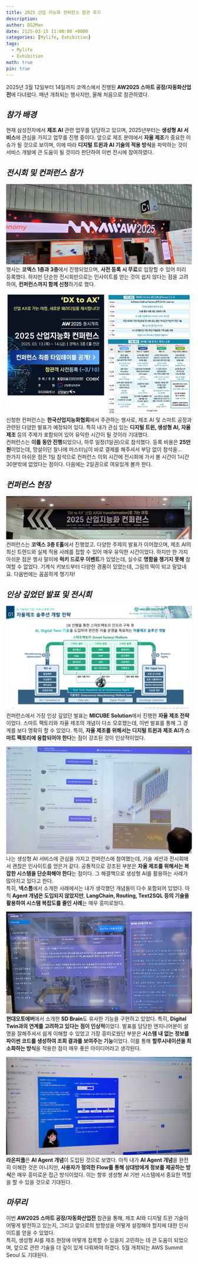 ```yaml
---
title: 2025 산업 지능화 컨퍼런스 참관 후기
description: 
author: DS2Man
date: 2125-03-15 11:00:00 +0000
categories: [Mylife, Exhibition]
tags:
  - Mylife
  - Exhibition
math: true
pin: true
---
```


2025년 3월 12일부터 14일까지 코엑스에서 진행된 **AW2025 스마트 공장/자동화산업전**에 다녀왔다. 매년 개최되는 행사지만, 올해 처음으로 참관하였다.

## *참가 배경*

현재 삼성전자에서 **제조 AI** 관련 업무를 담당하고 있으며, 2025년부터는 **생성형 AI 서비스**에 관심을 가지고 업무를 진행 중이다. 앞으로 제조 분야에서 **자율 제조**가 중요한 이슈가 될 것으로 보이며, 이에 따라 **디지털 트윈과 AI 기술의 적용 방식**을 파악하는 것이 서비스 개발에 큰 도움이 될 것이라 판단하여 이번 전시에 참여하였다.

## *전시회 및 컨퍼런스 참가*

![AW2025](/assets/img/mylife/2025/2025-03-15-AW2025_1.png)
행사는 **코엑스 1층과 3층**에서 진행되었으며, **사전 등록 시 무료**로 입장할 수 있어 미리 등록했다. 하지만 단순한 전시회만으로는 인사이트를 얻는 것이 쉽지 않다는 점을 고려하여, **컨퍼런스까지 함께 신청**하기로 했다.

![산업지능화 컨퍼런스](/assets/img/mylife/2025/2025-03-15-AW2025_2.png)
신청한 컨퍼런스는 **한국산업지능화협회**에서 주관하는 행사로, 제조 AI 및 스마트 공장과 관련된 다양한 발표가 예정되어 있다. 특히 내가 관심 있는 **디지털 트윈, 생성형 AI, 자율 제조** 등의 주제가 포함되어 있어 유익한 시간이 될 것이라 기대했다.    
컨퍼런스는 **이틀 동안 진행**되었으나, 하루 일정(1일권)으로 참석했다. 등록 비용은 **25만원**이었는데, 망설이던 찰나에 마스터님이 바로 결제를 해주셔서 부담 없이 참석을...    
한가지 아쉬운 점은 1일 참석으로 컨퍼런스 이외 시간에 전시회에 가서 볼 시간이 1시간 30분밖에 없었다는 점이다. 다음에는 2일권으로 여유있게 볼까 한다.

## *컨퍼런스 현장*

![산업지능화 컨퍼런스](/assets/img/mylife/2025/2025-03-15-AW2025_3.png)
컨퍼런스는 **코엑스 3층 E홀**에서 진행었고. 다양한 주제의 발표가 이어졌으며, 제조 AI의 최신 트렌드와 실제 적용 사례를 접할 수 있어 매우 유익한 시간이었다.
하지만 한 가지 아쉬운 점은 행사 말미에 **럭키 드로우 이벤트**가 있었는데, 실수로 **명함을 챙기지 못해** 참여할 수 없었다. 기계식 키보드부터 다양한 경품이 있었는데, 그림의 떡이 되고 말았네요. 다음번에는 꼼꼼하게 챙기자!

## *인상 깊었던 발표 및 전시회*

![MICUBE SOLUTION](/assets/img/mylife/2025/2025-03-15-AW2025_4.png)
컨퍼런스에서 가장 인상 깊었던 발표는 **MICUBE Solution**에서 진행한 **자율 제조 전략**이었다. 스마트 팩토리와 자율 제조의 개념이 다소 모호했는데, 이번 발표를 통해 그 경계를 보다 명확히 할 수 있었다. 특히, **자율 제조를 위해서는 디지털 트윈과 제조 AI가 스마트 팩토리에 융합되어야 한다**는 점이 강조된 것이 인상적이었다.

![넥스톰](/assets/img/mylife/2025/2025-03-15-AW2025_5.png)
나는 생성형 AI 서비스에 관심을 가지고 컨퍼런스에 참여했는데, 기술 세션과 전시회에서 괜찮은 인사이트를 얻은거 같다. 공통적으로 강조된 부분은 **자율 제조를 위해서는 복잡한 시스템을 단순화해야 한다**는 점이다. 그 해결책으로 생성형 AI를 활용하는 사례가 많아지고 있다고 한다.    
특히, **넥스톰**에서 소개한 사례에서는 내가 생각했던 개념들이 다수 포함되어 있었다. 아직 **Agent 개념은 도입되지 않았지만**, **LangChain, Routing, Text2SQL 등의 기술을 활용하여 시스템 복잡도를 줄인 사례**는 매우 흥미로웠다.

![현대오토에버](/assets/img/mylife/2025/2025-03-15-AW2025_6.png)
**현대오토에버**에서 소개한 **SD Brain**도 유사한 기능을 구현하고 있었다. 특히, **Digital Twin과의 연계를 고려하고 있다는 점이 인상적**이었다. 발표를 담당한 엔지니어분이 설명을 잘해주셔서 쉽게 이해할 수 있었고 가장 흥미로웠던 부분은 **시스템 내 없는 정보를 파이썬 코드를 생성하여 조회 결과를 보여주는 기능**이었다. 이를 통해 **할루시네이션을 최소화하는 방식**을 적용한 점이 매우 좋은 아이디어라고 생각된다.

![라온피플](/assets/img/mylife/2025/2025-03-15-AW2025_7.png)
**라온피플**은 **AI Agent 개념**이 도입된 것으로 보였다. 아직 내가 **AI Agent 개념**을 완전히 이해한 것은 아니지만, **사용자가 정의한 Flow를 통해 상대방에게 정보를 제공하는 방식**은 매우 흥미로운 접근 방식이었다. 이는 향후 생성형 AI 기반 시스템에서 중요한 역할을 할 수 있을 것으로 기대된다.

## *마무리*

이번 **AW2025 스마트 공장/자동화산업전** 참관을 통해, 제조 AI와 디지털 트윈 기술이 어떻게 발전하고 있는지, 그리고 앞으로의 방향성을 어떻게 설정해야 할지에 대한 인사이트를 얻을 수 있었다.    
특히, 생성형 AI를 제조 현장에 어떻게 접목할 수 있을지 고민하는 데 큰 도움이 되었으며, 앞으로 관련 기술을 더 깊이 있게 다뤄봐야 하겠다. 5월 개최되는 AWS Summit Seoul 도 기대된다.